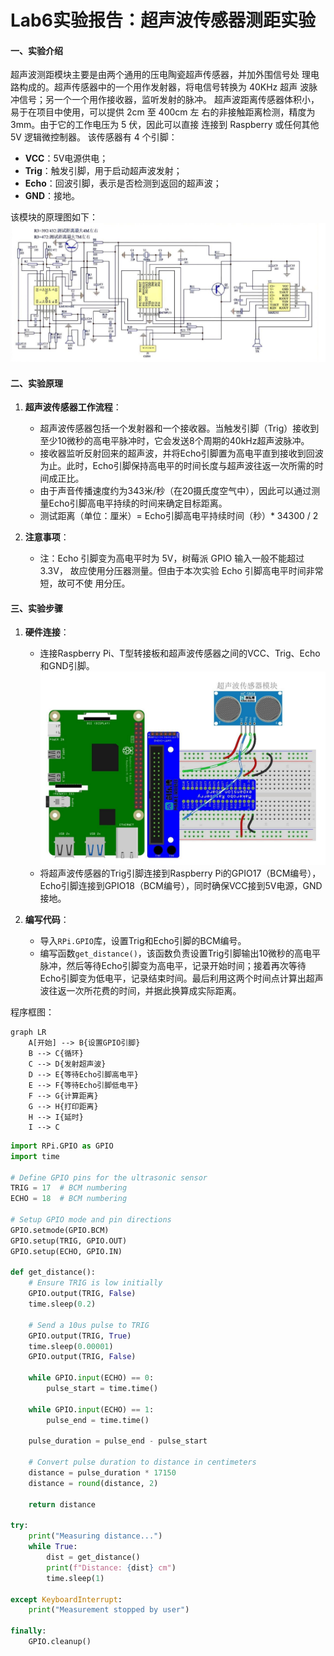 # Lab6实验报告：超声波传感器测距实验

#### 一、实验介绍
超声波测距模块主要是由两个通用的压电陶瓷超声传感器，并加外围信号处
理电路构成的。超声传感器中的一个用作发射器，将电信号转换为 40KHz 超声
波脉冲信号；另一个一个用作接收器，监听发射的脉冲。
超声波距离传感器体积小，易于在项目中使用，可以提供 2cm 至 400cm 左
右的非接触距离检测，精度为 3mm。由于它的工作电压为 5 伏，因此可以直接
连接到 Raspberry 或任何其他 5V 逻辑微控制器。
该传感器有 4 个引脚：
- **VCC**：5V电源供电；
- **Trig**：触发引脚，用于启动超声波发射；
- **Echo**：回波引脚，表示是否检测到返回的超声波；
- **GND**：接地。

该模块的原理图如下：
![alt text](image-9.png)

#### 二、实验原理
1. **超声波传感器工作流程**：
   - 超声波传感器包括一个发射器和一个接收器。当触发引脚（Trig）接收到至少10微秒的高电平脉冲时，它会发送8个周期的40kHz超声波脉冲。
   - 接收器监听反射回来的超声波，并将Echo引脚置为高电平直到接收到回波为止。此时，Echo引脚保持高电平的时间长度与超声波往返一次所需的时间成正比。
   - 由于声音传播速度约为343米/秒（在20摄氏度空气中），因此可以通过测量Echo引脚高电平持续的时间来确定目标距离。
   - 测试距离（单位：厘米）= Echo引脚高电平持续时间（秒）* 34300 / 2

2. **注意事项**：
   - 注：Echo 引脚变为高电平时为 5V，树莓派 GPIO 输入一般不能超过 3.3V，
   故应使用分压器测量。但由于本次实验 Echo 引脚高电平时间非常短，故可不使
   用分压。

#### 三、实验步骤
1. **硬件连接**：
   - 连接Raspberry Pi、T型转接板和超声波传感器之间的VCC、Trig、Echo和GND引脚。![alt text](image-10.png)
   - 将超声波传感器的Trig引脚连接到Raspberry Pi的GPIO17（BCM编号），Echo引脚连接到GPIO18（BCM编号），同时确保VCC接到5V电源，GND接地。

2. **编写代码**：
   - 导入`RPi.GPIO`库，设置Trig和Echo引脚的BCM编号。
   - 编写函数`get_distance()`，该函数负责设置Trig引脚输出10微秒的高电平脉冲，然后等待Echo引脚变为高电平，记录开始时间；接着再次等待Echo引脚变为低电平，记录结束时间。最后利用这两个时间点计算出超声波往返一次所花费的时间，并据此换算成实际距离。

程序框图：
```mermaid
graph LR
    A[开始] --> B{设置GPIO引脚}
    B --> C{循环}
    C --> D{发射超声波}
    D --> E{等待Echo引脚高电平}
    E --> F{等待Echo引脚低电平}
    F --> G{计算距离}
    G --> H{打印距离}
    H --> I{延时}
    I --> C
```

```python
import RPi.GPIO as GPIO
import time

# Define GPIO pins for the ultrasonic sensor
TRIG = 17  # BCM numbering
ECHO = 18  # BCM numbering

# Setup GPIO mode and pin directions
GPIO.setmode(GPIO.BCM)
GPIO.setup(TRIG, GPIO.OUT)
GPIO.setup(ECHO, GPIO.IN)

def get_distance():
    # Ensure TRIG is low initially
    GPIO.output(TRIG, False)
    time.sleep(0.2)

    # Send a 10us pulse to TRIG
    GPIO.output(TRIG, True)
    time.sleep(0.00001)
    GPIO.output(TRIG, False)

    while GPIO.input(ECHO) == 0:
        pulse_start = time.time()

    while GPIO.input(ECHO) == 1:
        pulse_end = time.time()

    pulse_duration = pulse_end - pulse_start

    # Convert pulse duration to distance in centimeters
    distance = pulse_duration * 17150 
    distance = round(distance, 2)

    return distance

try:
    print("Measuring distance...")
    while True:
        dist = get_distance()
        print(f"Distance: {dist} cm")
        time.sleep(1)

except KeyboardInterrupt:
    print("Measurement stopped by user")

finally:
    GPIO.cleanup()
```